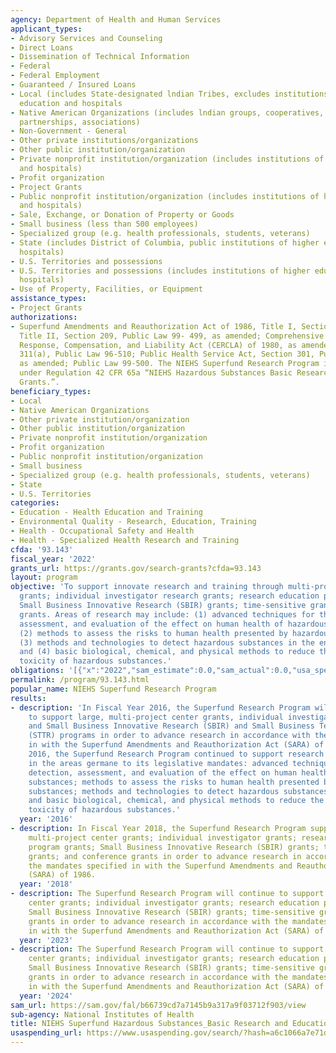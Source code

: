 ```yaml
---
agency: Department of Health and Human Services
applicant_types:
- Advisory Services and Counseling
- Direct Loans
- Dissemination of Technical Information
- Federal
- Federal Employment
- Guaranteed / Insured Loans
- Local (includes State-designated lndian Tribes, excludes institutions of higher
  education and hospitals
- Native American Organizations (includes lndian groups, cooperatives, corporations,
  partnerships, associations)
- Non-Government - General
- Other private institutions/organizations
- Other public institution/organization
- Private nonprofit institution/organization (includes institutions of higher education
  and hospitals)
- Profit organization
- Project Grants
- Public nonprofit institution/organization (includes institutions of higher education
  and hospitals)
- Sale, Exchange, or Donation of Property or Goods
- Small business (less than 500 employees)
- Specialized group (e.g. health professionals, students, veterans)
- State (includes District of Columbia, public institutions of higher education and
  hospitals)
- U.S. Territories and possessions
- U.S. Territories and possessions (includes institutions of higher education and
  hospitals)
- Use of Property, Facilities, or Equipment
assistance_types:
- Project Grants
authorizations:
- Superfund Amendments and Reauthorization Act of 1986, Title I, Section III, and
  Title II, Section 209, Public Law 99- 499, as amended; Comprehensive Environmental
  Response, Compensation, and Liability Act (CERCLA) of 1980, as amended, Section
  311(a), Public Law 96-510; Public Health Service Act, Section 301, Public Law 78-410,
  as amended; Public Law 99-500. The NIEHS Superfund Research Program is administered
  under Regulation 42 CFR 65a “NIEHS Hazardous Substances Basic Research and Training
  Grants.”.
beneficiary_types:
- Local
- Native American Organizations
- Other private institution/organization
- Other public institution/organization
- Private nonprofit institution/organization
- Profit organization
- Public nonprofit institution/organization
- Small business
- Specialized group (e.g. health professionals, students, veterans)
- State
- U.S. Territories
categories:
- Education - Health Education and Training
- Environmental Quality - Research, Education, Training
- Health - Occupational Safety and Health
- Health - Specialized Health Research and Training
cfda: '93.143'
fiscal_year: '2022'
grants_url: https://grants.gov/search-grants?cfda=93.143
layout: program
objective: 'To support innovate research and training through multi-project, interdisciplinary
  grants; individual investigator research grants; research education program grants;
  Small Business Innovative Research (SBIR) grants; time-sensitive grants; and conference
  grants. Areas of research may include: (1) advanced techniques for the detection,
  assessment, and evaluation of the effect on human health of hazardous substances;
  (2) methods to assess the risks to human health presented by hazardous substances;
  (3) methods and technologies to detect hazardous substances in the environment;
  and (4) basic biological, chemical, and physical methods to reduce the amount and
  toxicity of hazardous substances.'
obligations: '[{"x":"2022","sam_estimate":0.0,"sam_actual":0.0,"usa_spending_actual":50514551.71},{"x":"2023","sam_estimate":50920350.0,"sam_actual":0.0,"usa_spending_actual":51089278.01},{"x":"2024","sam_estimate":0.0,"sam_actual":0.0,"usa_spending_actual":48721549.45}]'
permalink: /program/93.143.html
popular_name: NIEHS Superfund Research Program
results:
- description: 'In Fiscal Year 2016, the Superfund Research Program will continue
    to support large, multi-project center grants, individual investigator grants
    and Small Business Innovative Research (SBIR) and Small Business Technology Transfer
    (STTR) programs in order to advance research in accordance with the mandates specified
    in with the Superfund Amendments and Reauthorization Act (SARA) of 1986. In FY
    2016, the Superfund Research Program continued to support research and make advances
    in the areas germane to its legislative mandates: advanced techniques for the
    detection, assessment, and evaluation of the effect on human health of hazardous
    substances; methods to assess the risks to human health presented by hazardous
    substances; methods and technologies to detect hazardous substances in the environment;
    and basic biological, chemical, and physical methods to reduce the amount and
    toxicity of hazardous substances.'
  year: '2016'
- description: In Fiscal Year 2018, the Superfund Research Program supported large,
    multi-project center grants; individual investigator grants; research education
    program grants; Small Business Innovative Research (SBIR) grants; time-sensitive
    grants; and conference grants in order to advance research in accordance with
    the mandates specified in with the Superfund Amendments and Reauthorization Act
    (SARA) of 1986.
  year: '2018'
- description: The Superfund Research Program will continue to support large, multi-project
    center grants; individual investigator grants; research education program grants;
    Small Business Innovative Research (SBIR) grants; time-sensitive grants; and conference
    grants in order to advance research in accordance with the mandates specified
    in with the Superfund Amendments and Reauthorization Act (SARA) of 1986.
  year: '2023'
- description: The Superfund Research Program will continue to support large, multi-project
    center grants; individual investigator grants; research education program grants;
    Small Business Innovative Research (SBIR) grants; time-sensitive grants; and conference
    grants in order to advance research in accordance with the mandates specified
    in with the Superfund Amendments and Reauthorization Act (SARA) of 1986.
  year: '2024'
sam_url: https://sam.gov/fal/b66739cd7a7145b9a317a9f03712f903/view
sub-agency: National Institutes of Health
title: NIEHS Superfund Hazardous Substances_Basic Research and Education
usaspending_url: https://www.usaspending.gov/search/?hash=a6c1066a7e71d1dc735286658d8f8e95
---
```

